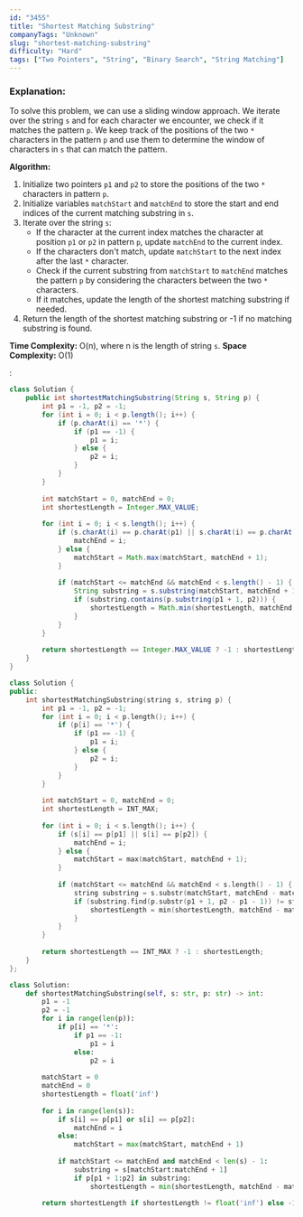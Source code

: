```yaml
---
id: "3455"
title: "Shortest Matching Substring"
companyTags: "Unknown"
slug: "shortest-matching-substring"
difficulty: "Hard"
tags: ["Two Pointers", "String", "Binary Search", "String Matching"]
---
```


### Explanation:
To solve this problem, we can use a sliding window approach. We iterate over the string `s` and for each character we encounter, we check if it matches the pattern `p`. We keep track of the positions of the two `*` characters in the pattern `p` and use them to determine the window of characters in `s` that can match the pattern.

**Algorithm:**
1. Initialize two pointers `p1` and `p2` to store the positions of the two `*` characters in pattern `p`.
2. Initialize variables `matchStart` and `matchEnd` to store the start and end indices of the current matching substring in `s`.
3. Iterate over the string `s`:
   - If the character at the current index matches the character at position `p1` or `p2` in pattern `p`, update `matchEnd` to the current index.
   - If the characters don't match, update `matchStart` to the next index after the last `*` character.
   - Check if the current substring from `matchStart` to `matchEnd` matches the pattern `p` by considering the characters between the two `*` characters.
   - If it matches, update the length of the shortest matching substring if needed.
4. Return the length of the shortest matching substring or -1 if no matching substring is found.

**Time Complexity:** O(n), where n is the length of string `s`.
**Space Complexity:** O(1)

:

```java
class Solution {
    public int shortestMatchingSubstring(String s, String p) {
        int p1 = -1, p2 = -1;
        for (int i = 0; i < p.length(); i++) {
            if (p.charAt(i) == '*') {
                if (p1 == -1) {
                    p1 = i;
                } else {
                    p2 = i;
                }
            }
        }
        
        int matchStart = 0, matchEnd = 0;
        int shortestLength = Integer.MAX_VALUE;
        
        for (int i = 0; i < s.length(); i++) {
            if (s.charAt(i) == p.charAt(p1) || s.charAt(i) == p.charAt(p2)) {
                matchEnd = i;
            } else {
                matchStart = Math.max(matchStart, matchEnd + 1);
            }
            
            if (matchStart <= matchEnd && matchEnd < s.length() - 1) {
                String substring = s.substring(matchStart, matchEnd + 1);
                if (substring.contains(p.substring(p1 + 1, p2))) {
                    shortestLength = Math.min(shortestLength, matchEnd - matchStart + 1);
                }
            }
        }
        
        return shortestLength == Integer.MAX_VALUE ? -1 : shortestLength;
    }
}
```

```cpp
class Solution {
public:
    int shortestMatchingSubstring(string s, string p) {
        int p1 = -1, p2 = -1;
        for (int i = 0; i < p.length(); i++) {
            if (p[i] == '*') {
                if (p1 == -1) {
                    p1 = i;
                } else {
                    p2 = i;
                }
            }
        }
        
        int matchStart = 0, matchEnd = 0;
        int shortestLength = INT_MAX;
        
        for (int i = 0; i < s.length(); i++) {
            if (s[i] == p[p1] || s[i] == p[p2]) {
                matchEnd = i;
            } else {
                matchStart = max(matchStart, matchEnd + 1);
            }
            
            if (matchStart <= matchEnd && matchEnd < s.length() - 1) {
                string substring = s.substr(matchStart, matchEnd - matchStart + 1);
                if (substring.find(p.substr(p1 + 1, p2 - p1 - 1)) != string::npos) {
                    shortestLength = min(shortestLength, matchEnd - matchStart + 1);
                }
            }
        }
        
        return shortestLength == INT_MAX ? -1 : shortestLength;
    }
};
```

```python
class Solution:
    def shortestMatchingSubstring(self, s: str, p: str) -> int:
        p1 = -1
        p2 = -1
        for i in range(len(p)):
            if p[i] == '*':
                if p1 == -1:
                    p1 = i
                else:
                    p2 = i
        
        matchStart = 0
        matchEnd = 0
        shortestLength = float('inf')
        
        for i in range(len(s)):
            if s[i] == p[p1] or s[i] == p[p2]:
                matchEnd = i
            else:
                matchStart = max(matchStart, matchEnd + 1)
            
            if matchStart <= matchEnd and matchEnd < len(s) - 1:
                substring = s[matchStart:matchEnd + 1]
                if p[p1 + 1:p2] in substring:
                    shortestLength = min(shortestLength, matchEnd - matchStart + 1)
        
        return shortestLength if shortestLength != float('inf') else -1
```